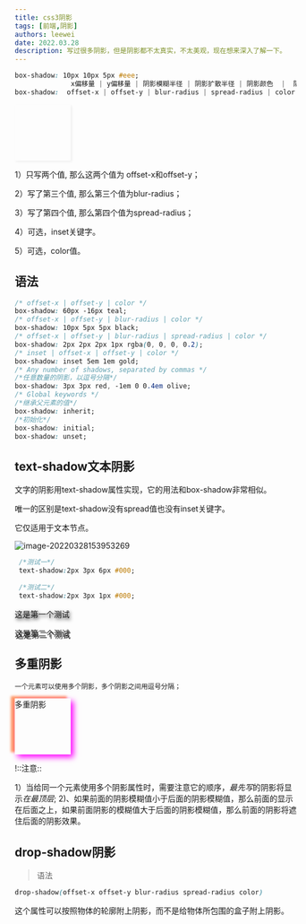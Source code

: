 ```yaml
---
title: css3阴影
tags: [前端,阴影]
authors: leewei
date: 2022.03.28
description: 写过很多阴影，但是阴影都不太真实，不太美观，现在想来深入了解一下。
---
```




```css
box-shadow: 10px 10px 5px #eee;
              x偏移量 | y偏移量 | 阴影模糊半径 | 阴影扩散半径 | 阴影颜色  |  阴影向内
box-shadow:  offset-x | offset-y | blur-radius | spread-radius | color |  inset;

```

<div style="width:100px;height:100px;box-shadow:2px 2px 4px  #eee"></div>

1）只写两个值, 那么这两个值为 offset-x和offset-y；

2）写了第三个值, 那么第三个值为blur-radius；

3）写了第四个值, 那么第四个值为spread-radius；

4）可选，inset关键字。

5）可选，color值。




## 语法

```css
/* offset-x | offset-y | color */
box-shadow: 60px -16px teal;
/* offset-x | offset-y | blur-radius | color */
box-shadow: 10px 5px 5px black;
/* offset-x | offset-y | blur-radius | spread-radius | color */
box-shadow: 2px 2px 2px 1px rgba(0, 0, 0, 0.2);
/* inset | offset-x | offset-y | color */
box-shadow: inset 5em 1em gold;
/* Any number of shadows, separated by commas */
/*任意数量的阴影，以逗号分隔*/
box-shadow: 3px 3px red, -1em 0 0.4em olive;
/* Global keywords */
/*继承父元素的值*/
box-shadow: inherit; 
/*初始化*/
box-shadow: initial;
box-shadow: unset;

```



## text-shadow文本阴影



文字的阴影用text-shadow属性实现，它的用法和box-shadow非常相似。

唯一的区别是text-shadow没有spread值也没有inset关键字。

它仅适用于文本节点。

![image-20220328153953269](https://qi.7miaoyu.com/typora/image-20220328153953269.png)

```css
 /*测试一*/
 text-shadow:2px 3px 6px #000;
 
 /*测试二*/
 text-shadow:2px 3px 1px #000;
```

<p style="text-shadow:2px 3px 6px #000">这是第一个测试</p>

<p style="text-shadow:2px 3px 1px #000">这是第二个测试</p>



## 多重阴影

```
一个元素可以使用多个阴影，多个阴影之间用逗号分隔；
```

<div style="width:100px;height:100px;box-shadow: 5px 5px 10px #FF00FF, -7px -4px 4px #FF9966;">多重阴影</div>

!::注意::

1）当给同一个元素使用多个阴影属性时，需要注意它的顺序，*最先写*的阴影将显示*在最顶层*;
2)、如果前面的阴影模糊值小于后面的阴影模糊值，那么前面的显示在后面之上，如果前面阴影的模糊值大于后面的阴影模糊值，那么前面的阴影将遮住后面的阴影效果。

## drop-shadow阴影

> 语法

```css
drop-shadow(offset-x offset-y blur-radius spread-radius color)
```

这个属性可以按照物体的轮廓附上阴影，而不是给物体所包围的盒子附上阴影。